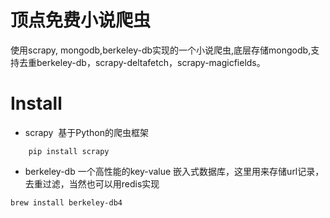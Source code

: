 # 顶点免费小说爬虫
使用scrapy, mongodb,berkeley-db实现的一个小说爬虫,底层存储mongodb,支持去重berkeley-db，scrapy-deltafetch，scrapy-magicfields。

# Install 
* scrapy  基于Python的爬虫框架
```
    pip install scrapy 
```
* berkeley-db 一个高性能的key-value 嵌入式数据库，这里用来存储url记录，去重过滤，当然也可以用redis实现
```
brew install berkeley-db4
```

